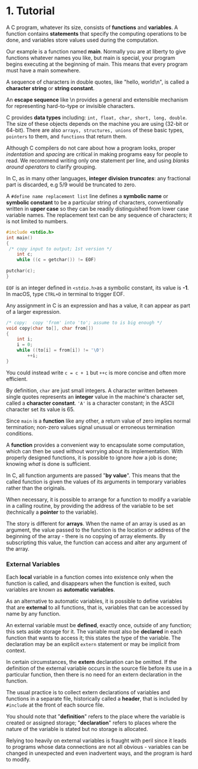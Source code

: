# 1. Tutorial

A C program, whatever its size, consists of **functions** and **variables**. A function contains **statements** that specify the computing operations to be done, and variables store values used during the computation. 

Our example is a function named **main**. Normally you are at liberty to give functions whatever names you like, but main is special, your program begins executing at the beginning of main. This means that every program must have a main somewhere.

A sequence of characters in double quotes, like "hello, world\n", is called a **character string** or **string constant**.

An **escape sequence** like \n provides a general and extensible mechanism for representing hard-to-type or invisible characters.

C provides **data types** including: `int, float, char, short, long, double`. The size of these objects depends on the machine you are using \(32-bit or 64-bit\). There are also `arrays, structures, unions` of these basic types, `pointers` to them, and `functions` that return them.

Although C compilers do not care about how a program looks, proper _indentation_ and _spacing_ are critical in making programs easy for people to read. We recommend writing only one statement per line, and using _blanks around operators_ to clarify grouping.

In C, as in many other languages, **integer** **division** _**truncates**_: any fractional part is discarded, e.g 5/9 would be truncated to zero.

A `#define name replacement list` line defines a **symbolic name** or **symbolic constant** to be a particular string of characters, conventionally written in **upper case** so they can be readily distinguished from lower case variable names. The replacement text can be any sequence of characters; it is not limited to numbers.

```c
#include <stdio.h>
int main(){ /* copy input to output; 1st version */
    int c;
    while ((c = getchar()) != EOF)
        putchar(c);
}
```

`EOF` is an integer defined in `<stdio.h>`as a symbolic constant, its value is **-1**. In macOS, type `CTRL+D` in terminal to trigger EOF.

Any assignment in C is an expression and has a value, it can appear as part of a larger expression.

```c
/* copy:  copy 'from' into 'to'; assume to is big enough */
void copy(char to[], char from[]) 
{
    int i;
    i = 0;
    while ((to[i] = from[i]) != '\0')
        ++i; 
}
```

You could instead write `c = c + 1` but `++c` is more concise and often more efficient.

By definition, `char` are just small integers. A character written between single quotes represents an **integer** value in the machine's character set, called a **character constant**. `'A'` is a character constant; in the ASCII character set its value is 65.

Since `main` is a **function** like any other, a return value of zero implies normal termination; non-zero values signal unusual or erroneous termination conditions.

A **function** provides a convenient way to encapsulate some computation, which can then be used without worrying about its implementation. With properly designed functions, it is possible to ignore _how_ a job is done; knowing _what_ is done is sufficient.

In C, all function arguments are passed "**by value**". This means that the called function is given the values of its arguments in temporary variables rather than the originals.

When necessary, it is possible to arrange for a function to modify a variable in a calling routine, by providing the address of the variable to be set \(technically a **pointer** to the variable\).

The story is different for **arrays**. When the name of an array is used as an argument, the value passed to the function is the location or address of the beginning of the array - there is no copying of array elements. By subscripting this value, the function can access and alter any argument of the array.

### External Variables

Each **local** variable in a function comes into existence only when the function is called, and disappears when the function is exited, such variables are known as **automatic variables**.

As an alternative to automatic variables, it is possible to define variables that are **external** to all functions, that is, variables that can be accessed by name by any function.

An external variable must be **defined**, exactly once, outside of any function; this sets aside storage for it. The variable must also be **declared** in each function that wants to access it; this states the type of the variable. The declaration may be an explicit `extern` statement or may be implicit from context.

In certain circumstances, the **extern** declaration can be omitted. If the definition of the external variable occurs in the source file before its use in a particular function, then there is no need for an extern declaration in the function.

The usual practice is to collect extern declarations of variables and functions in a separate file, historically called a **header**, that is included by `#include` at the front of each source file.

You should note that "**definition**" refers to the place where the variable is created or assigned storage; "**declaration**" refers to places where the nature of the variable is stated but no storage is allocated.

Relying too heavily on external variables is fraught with peril since it leads to programs whose data connections are not all obvious - variables can be changed in unexpected and even inadvertent ways, and the program is hard to modify.

